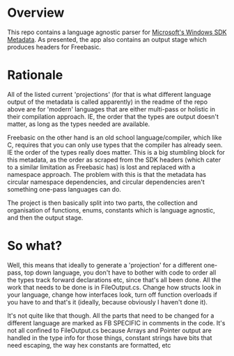 # Overview

This repo contains a language agnostic parser for [Microsoft's Windows SDK Metadata](https://github.com/microsoft/win32metadata). As presented, the app also contains an output stage which produces headers for Freebasic.

# Rationale

All of the listed current 'projections' (for that is what different language output of the metadata is called apparently) in the readme of the repo above are for 'modern' languages that are either multi-pass or holistic in their compilation approach. IE, the order that the types are output doesn't matter, as long as the types needed are available.

Freebasic on the other hand is an old school language/compiler, which like C, requires that you can only use types that the compiler has already seen. IE the order of the types really does matter. This is a big stumbling block for this metadata, as the order as scraped from the SDK headers (which cater to a similar limitation as Freebasic has) is lost and replaced with a namespace approach. The problem with this is that the metadata has circular namespace dependencies, and circular dependencies aren't something one-pass languages can do.

The project is then basically split into two parts, the collection and organisation of functions, enums, constants which is language agnostic, and then the output stage.

# So what?

Well, this means that ideally to generate a 'projection' for a different one-pass, top down language, you don't have to bother with code to order all the types track forward declarations etc, since that's all been done. All the work that needs to be done is in FileOutput.cs. Change how structs look in your language, change how interfaces look, turn off function overloads if you have to and that's it (ideally, because obviously I haven't done it).

It's not quite like that though. All the parts that need to be changed for a different language are marked as FB SPECIFIC in comments in the code. It's not all confined to FileOutput.cs because Arrays and Pointer output are handled in the type info for those things, constant strings have bits that need escaping, the way hex constants are formatted, etc
